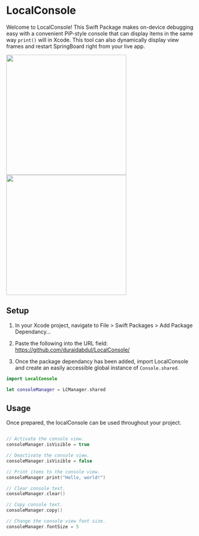 # **LocalConsole**

Welcome to LocalConsole! This Swift Package makes on-device debugging easy with a convenient PiP-style console that can display items in the same way ```print()``` will in Xcode. This tool can also dynamically display view frames and restart SpringBoard right from your live app.

<div>
  <img src="https://github.com/duraidabdul/Demos/blob/main/Demo_Pan.gif?raw=true" width="320">
  <img src="https://github.com/duraidabdul/Demos/blob/main/Demo_Resize.gif?raw=true" width="320">
</div>

## **Setup**

1. In your Xcode project, navigate to File > Swift Packages > Add Package Dependancy...

2. Paste the following into the URL field: https://github.com/duraidabdul/LocalConsole/

3. Once the package dependancy has been added, import LocalConsole and create an easily accessible global instance of ```Console.shared```.
```swift
import LocalConsole

let consoleManager = LCManager.shared
```

## **Usage**
Once prepared, the localConsole can be used throughout your project.
```swift

// Activate the console view.
consoleManager.isVisible = true

// Deactivate the console view.
consoleManager.isVisible = false
```

```swift
// Print items to the console view.
consoleManager.print("Hello, world!")

// Clear console text.
consoleManager.clear()

// Copy console text.
consoleManager.copy()
```

```swift
// Change the console view font size.
consoleManager.fontSize = 5
```
